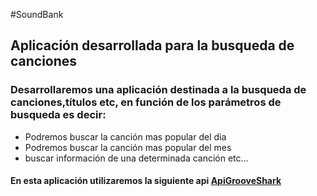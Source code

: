 #SoundBank

## **Aplicación desarrollada para la busqueda de canciones** ##

### Desarrollaremos una aplicación destinada a la busqueda de canciones,títulos etc, en función de los parámetros de busqueda es decir: ###


* Podremos buscar la canción mas popular del dia
* Podremos buscar la canción mas popular del mes
* buscar información de una determinada canción etc...

#### En esta aplicación utilizaremos la siguiente api [ApiGrooveShark](http://developers.grooveshark.com/docs/public_api/v3/) ####
